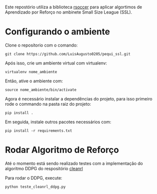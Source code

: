 Este repostório utiliza a biblioteca [rsoccer](https://github.com/robocin/rSoccer) para aplicar algortimos de Aprendizado por Reforço no ambinete Small Size League (SSL).

# Configurando o ambiente

Clone o reposítorio com o comando:

    git clone https://github.com/LuisAugusto0205/pequi_ssl.git

Após isso, crie um ambiente virtual com virtualenv:

    virtualenv nome_ambiente

Então, ative o ambiente com:
    
    source nome_ambiente/bin/activate


Agora é necessário instalar a dependências do projeto, para isso primeiro rode o commando na pasta raiz do projeto:

    pip install .

Em seguida, instale outros pacotes necessários com:

    pip install -r requirements.txt

# Rodar Algoritmo de Reforço

Até o momento está sendo realizado testes com a implementação do algoritmo DDPG do respositório [cleanrl](https://github.com/vwxyzjn/cleanrl)

Para rodar o DDPG, execute:

    python teste_cleanrl_ddpg.py